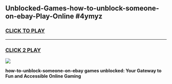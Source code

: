 
## Unblocked-Games-how-to-unblock-someone-on-ebay-Play-Online #4ymyz
<h3>
<a href="https://news.freeplayer.one?title=how-to-unblock-someone-on-ebay&ref=3">CLICK TO PLAY</a></h3>
<hr>

<h3>
<a href="https://news.freeplayer.one?title=how-to-unblock-someone-on-ebay&ref=3">CLICK 2 PLAY</a>
  
</h3>

<a href="https://news.freeplayer.one?title=how-to-unblock-someone-on-ebay&ref=3"><img src="https://clearcache.store/games.png"></a>


**how-to-unblock-someone-on-ebay games unblocked: Your Gateway to Fun and Accessible Online Gaming**
